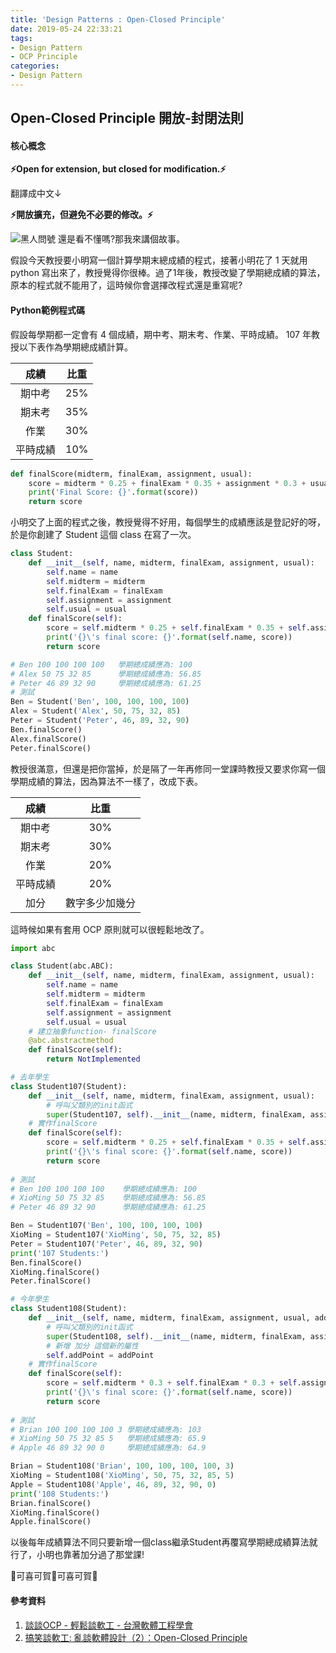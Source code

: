 ```yaml
---
title: 'Design Patterns : Open-Closed Principle'
date: 2019-05-24 22:33:21
tags: 
- Design Pattern
- OCP Principle
categories:
- Design Pattern
---
```

## Open-Closed Principle 開放-封閉法則

#### 核心概念

**:zap:Open for extension, but closed for modification.:zap:**

翻譯成中文↓

**:zap:開放擴充，但避免不必要的修改。:zap:**

![黑人問號](http://i.imgur.com/Es8RWvb.jpg)
還是看不懂嗎?那我來講個故事。

<!-- more -->

假設今天教授要小明寫一個計算學期末總成績的程式，接著小明花了 1 天就用 python 寫出來了，教授覺得你很棒。過了1年後，教授改變了學期總成績的算法，原本的程式就不能用了，這時候你會選擇改程式還是重寫呢?

#### Python範例程式碼
假設每學期都一定會有 4 個成績，期中考、期末考、作業、平時成績。
107 年教授以下表作為學期總成績計算。

| 成績 | 比重 |
| :-: | :-: |
| 期中考 | 25% |
| 期末考 | 35% |
| 作業 | 30% |
| 平時成績 | 10% |

```Python
def finalScore(midterm, finalExam, assignment, usual):
    score = midterm * 0.25 + finalExam * 0.35 + assignment * 0.3 + usual * 0.1
    print('Final Score: {}'.format(score))
    return score
```

小明交了上面的程式之後，教授覺得不好用，每個學生的成績應該是登記好的呀，於是你創建了 Student 這個 class 在寫了一次。

```Python
class Student:
    def __init__(self, name, midterm, finalExam, assignment, usual):
        self.name = name
        self.midterm = midterm
        self.finalExam = finalExam
        self.assignment = assignment
        self.usual = usual
    def finalScore(self):
        score = self.midterm * 0.25 + self.finalExam * 0.35 + self.assignment * 0.3 + self.usual * 0.1
        print('{}\'s final score: {}'.format(self.name, score))
        return score

# Ben 100 100 100 100   學期總成績應為: 100
# Alex 50 75 32 85      學期總成績應為: 56.85
# Peter 46 89 32 90     學期總成績應為: 61.25
# 測試
Ben = Student('Ben', 100, 100, 100, 100)
Alex = Student('Alex', 50, 75, 32, 85)
Peter = Student('Peter', 46, 89, 32, 90)
Ben.finalScore()
Alex.finalScore()
Peter.finalScore()
```

教授很滿意，但還是把你當掉，於是隔了一年再修同一堂課時教授又要求你寫一個學期成績的算法，因為算法不一樣了，改成下表。

| 成績 | 比重 |
| :-: | :-: |
| 期中考 | 30% |
| 期末考 | 30% |
| 作業 | 20% |
| 平時成績 | 20% |
| 加分 | 數字多少加幾分 |

這時候如果有套用 OCP 原則就可以很輕鬆地改了。

```Python
import abc

class Student(abc.ABC):
    def __init__(self, name, midterm, finalExam, assignment, usual):
        self.name = name
        self.midterm = midterm
        self.finalExam = finalExam
        self.assignment = assignment
        self.usual = usual
    # 建立抽象function- finalScore
    @abc.abstractmethod
    def finalScore(self):
        return NotImplemented

# 去年學生
class Student107(Student):
    def __init__(self, name, midterm, finalExam, assignment, usual):
        # 呼叫父類別的init函式
        super(Student107, self).__init__(name, midterm, finalExam, assignment, usual)
    # 實作finalScore
    def finalScore(self):
        score = self.midterm * 0.25 + self.finalExam * 0.35 + self.assignment * 0.3 + self.usual * 0.1
        print('{}\'s final score: {}'.format(self.name, score))
        return score
        
# 測試     
# Ben 100 100 100 100    學期總成績應為: 100
# XioMing 50 75 32 85    學期總成績應為: 56.85
# Peter 46 89 32 90      學期總成績應為: 61.25

Ben = Student107('Ben', 100, 100, 100, 100)
XioMing = Student107('XioMing', 50, 75, 32, 85)
Peter = Student107('Peter', 46, 89, 32, 90)
print('107 Students:')
Ben.finalScore()
XioMing.finalScore()
Peter.finalScore()

# 今年學生
class Student108(Student):
    def __init__(self, name, midterm, finalExam, assignment, usual, addPoint):
        # 呼叫父類別的init函式
        super(Student108, self).__init__(name, midterm, finalExam, assignment, usual)
        # 新增 加分 這個新的屬性
        self.addPoint = addPoint
    # 實作finalScore
    def finalScore(self):
        score = self.midterm * 0.3 + self.finalExam * 0.3 + self.assignment * 0.2 + self.usual * 0.2 + self.addPoint
        print('{}\'s final score: {}'.format(self.name, score))
        return score
        
# 測試
# Brian 100 100 100 100 3 學期總成績應為: 103
# XioMing 50 75 32 85 5   學期總成績應為: 65.9
# Apple 46 89 32 90 0     學期總成績應為: 64.9

Brian = Student108('Brian', 100, 100, 100, 100, 3)
XioMing = Student108('XioMing', 50, 75, 32, 85, 5)
Apple = Student108('Apple', 46, 89, 32, 90, 0)
print('108 Students:')
Brian.finalScore()
XioMing.finalScore()
Apple.finalScore()

```

以後每年成績算法不同只要新增一個class繼承Student再覆寫學期總成績算法就行了，小明也靠著加分過了那堂課!

:tada:可喜可賀:tada:可喜可賀:tada:

#### 參考資料
1. [談談OCP - 輕鬆談軟工 - 台灣軟體工程學會](http://blog.seat.org.tw/2009/03/ocp.html)
2. [搞笑談軟工: 亂談軟體設計（2）：Open-Closed Principle](http://teddy-chen-tw.blogspot.com/2011/12/2.html)